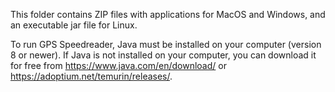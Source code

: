 This folder contains ZIP files with applications for MacOS
and Windows, and an executable jar file for Linux. 

To run GPS
Speedreader, Java must be installed on your computer (version 8 or
newer). If Java is not installed on your computer, you can download it
for free from <https://www.java.com/en/download/> or
<https://adoptium.net/temurin/releases/>.
